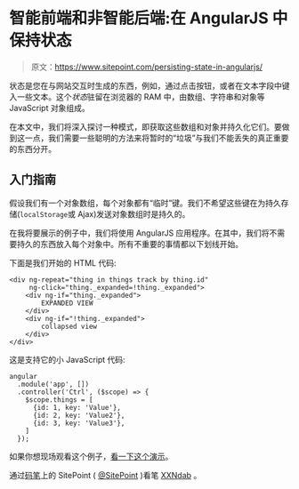 # 智能前端和非智能后端:在 AngularJS 中保持状态

> 原文：<https://www.sitepoint.com/persisting-state-in-angularjs/>

状态是您在与网站交互时生成的东西，例如，通过点击按钮，或者在文本字段中键入一些文本。这个*状态*驻留在浏览器的 RAM 中，由数组、字符串和对象等 JavaScript 对象组成。

在本文中，我们将深入探讨一种模式，即获取这些数组和对象并持久化它们。要做到这一点，我们需要一些聪明的方法来将暂时的“垃圾”与我们不能丢失的真正重要的东西分开。

## 入门指南

假设我们有一个对象数组，每个对象都有“临时”键。我们不希望这些键在为持久存储(`localStorage`或 Ajax)发送对象数组时是持久的。

在我将要展示的例子中，我们将使用 AngularJS 应用程序。在其中，我们将不需要持久的东西放入每个对象中。所有不重要的事情都以下划线开始。

下面是我们开始的 HTML 代码:

```
<div ng-repeat="thing in things track by thing.id"
     ng-click="thing._expanded=!thing._expanded">
    <div ng-if="thing._expanded">
        EXPANDED VIEW
    </div>
    <div ng-if="!thing._expanded">
        collapsed view
    </div>
</div>
```

这是支持它的小 JavaScript 代码:

```
angular
  .module('app', [])
  .controller('Ctrl', ($scope) => {
    $scope.things = [
      {id: 1, key: 'Value'},
      {id: 2, key: 'Value2'},
      {id: 3, key: 'Value3'},
    ]
  });
```

如果你想现场观看这个例子，[看一下这个演示](http://codepen.io/SitePoint/pen/XXNdab)。

通过[码笔](http://codepen.io)上的 SitePoint ( [@SitePoint](http://codepen.io/SitePoint) )看笔 [XXNdab](http://codepen.io/SitePoint/pen/XXNdab/) 。